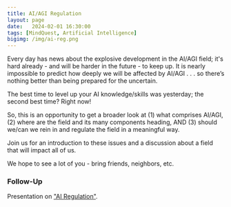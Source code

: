 ```yaml
---
title: AI/AGI Regulation
layout: page
date:   2024-02-01 16:30:00
tags: [MindQuest, Artificial Intelligence]
bigimg: /img/ai-reg.png
---
```


Every day has news about the explosive development in the AI/AGI field; it's hard already - and will be harder in the future - to keep up. It is nearly impossible to predict how deeply we will be affected by AI/AGI . . . so there’s nothing better than being prepared for the uncertain. 

The best time to level up your AI knowledge/skills was yesterday; the second best time?
Right now!

So, this is an opportunity to get a broader look at (1) what comprises AI/AGI, (2) where are the field and its many components heading, AND (3) should we/can we rein in and regulate the field in a meaningful way. 

Join us for an introduction to these issues and a discussion about a field that will impact all of us.

We hope to see a lot of you - bring friends, neighbors, etc.

### Follow-Up

Presentation on ["AI Regulation"](/assets/present/2024/2024-02-01/ai-reg.pdf).
